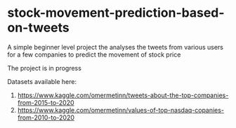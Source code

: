 # stock-movement-prediction-based-on-tweets
A simple beginner level project the analyses the tweets from various users for a few companies to predict the movement of stock price

The project is in progress 

Datasets available here:
1. https://www.kaggle.com/omermetinn/tweets-about-the-top-companies-from-2015-to-2020
2. https://www.kaggle.com/omermetinn/values-of-top-nasdaq-copanies-from-2010-to-2020
